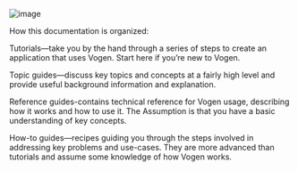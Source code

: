 
![image](https://user-images.githubusercontent.com/263416/178356159-02c7959c-b1e1-4ce5-9964-ae2751f0e641.png)


How this documentation is organized:

Tutorials—take you by the hand through a series of steps to create an application that uses Vogen. Start here if you’re new to Vogen. 

Topic guides—discuss key topics and concepts at a fairly high level and provide useful background information and explanation.

Reference guides-contains technical reference for Vogen usage, describing how it works and how to use it. The Assumption is that you have a basic understanding of key concepts.

How-to guides—recipes guiding you through the steps involved in addressing key problems and use-cases. They are more advanced than tutorials and assume some knowledge of how Vogen works.